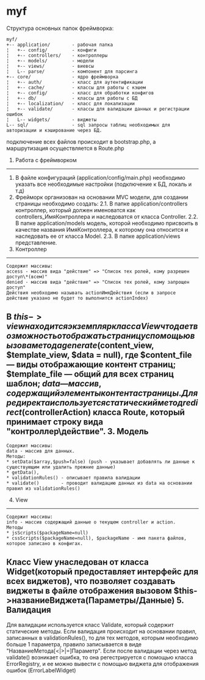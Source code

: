 myf
===
Структура основных папок фреймворка:
```
myf/
+-- application/		- рабочая папка
¦   +-- config/			- конфиги
¦   +-- controllers/	- контроллеры
¦   +-- models/			- модели
¦   +-- views/			- виевсы
¦   L-- parse/			- компонент для парсинга
+-- core/				- ядро фреймворка
¦   +-- auth/			- класс для аутентификации
¦   +-- cache/			- классы для работы с кэшем
¦   +-- config/			- класс для обработки конфигов
¦   +-- db/				- классы для работы с БД
¦   +-- localization/	- класс для локализации
¦   +-- validate/		- классы для валидации данных и регистрации ошибок
¦   L-- widgets/		- виджеты
L-- sql/ 				- sql запросы таблиц необходимых для авторизации и кэширование через БД.
```
подключение всех файлов происходит в bootstrap.php, а маршрутизация осуществляется в Route.php

1. Работа с фреймворком
--------------------
1. В файле конфигураций (application/config/main.php) необходимо указать все необходимые настройки (подключение к БД, локаль и т.д)
2. Фрейморк организован на основании MVC модели, для создании страницы необходимо создать:
2.1. В папке application/controllers контроллер, который должен именоватся как controllers_ИмяКонтроллера и наследоватся от класса Controller.
2.2. В папке application/models модель, которой необходимо присвоить в качестве названия ИмяКонтроллера, к которому она относится и наследовать ее от класса Model.
2.3. В папке application/views представление.
2. Контроллер
--------------------
	Содержит массивы:
	access - массив вида "действие" => "Список тех ролей, кому разрешен доступ\*(всем)"
	denied - массив вида "действие" => "Список тех ролей, кому запрощен доступ"
	Действия необходимо называть actionИмяДействия (если в запросе действие указано не будет то выполнится actionIndex)
В $this->view находится экземпляр класса View что дает возможность отображать страницу с помощью вызова метода generate($content_view, $template_view, $data = null), где 
	$content_file — виды отображающие контент страниц;
	$template_file — общий для всех страниц шаблон;
	$data — массив, содержащий элементы контента страницы.
Для редиректа используется статический метод redirect($controllerAction) класса Route, который принимает строку вида "контроллер\действие".
3. Модель
--------------------
	Содержит массивы:
	data - массив для данных.
	Методы: 
	* setData($array,$push=false) (push - указывает добавлять ли данные к существующим или удалить прежние данные)
	* getData(), 
	* validationRules() - описывает правила валидации
	* validate()		- проводит валидацию данных из data на основании правил из validationRules()
4. View
--------------------
	Содержит массивы:
	info - массив содержащий данные о текущем controller и action.
	Методы
	* jsScripts($packageName=null) 
	* cssScripts($packageName=null), $packageName - имя пакета файлов, которое записано в конфигах.
Класс View унаследован от класса Widget(который предоставляет интерфейс для всех виджетов), что позволяет создавать виджеты в файле отображения вызовом $this->названиеВиджета(Параметры/Данные)
5. Валидация
--------------------
Для валидации используется класс Validate, который содержит статические методы.
Если валидация происходит на основании правил, записанных в validationRules(), то для тех методов, которым необходимо больше 1 параметра, правило записывается в виде "НазваниеМетода[<|>|=]Параметр".
Если после валидации через метод validate() возникает ошибка, то она регестрируется с помощью класса ErrorRegistry, и ее можно вывести с помощью виджета для отображения ошибок (ErrorLabelWidget)
